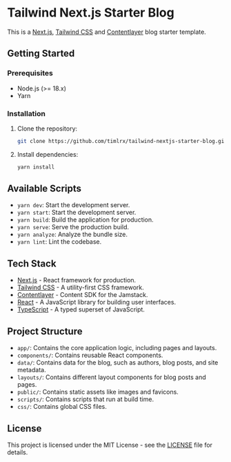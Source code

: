 # Tailwind Next.js Starter Blog

This is a [Next.js](https://nextjs.org/), [Tailwind CSS](https://tailwindcss.com/) and [Contentlayer](https://www.contentlayer.dev/) blog starter template.

## Getting Started

### Prerequisites

- Node.js (>= 18.x)
- Yarn

### Installation

1.  Clone the repository:

    ```bash
    git clone https://github.com/timlrx/tailwind-nextjs-starter-blog.git
    ```

2.  Install dependencies:

    ```bash
    yarn install
    ```

## Available Scripts

- `yarn dev`: Start the development server.
- `yarn start`: Start the development server.
- `yarn build`: Build the application for production.
- `yarn serve`: Serve the production build.
- `yarn analyze`: Analyze the bundle size.
- `yarn lint`: Lint the codebase.

## Tech Stack

- [Next.js](https://nextjs.org/) - React framework for production.
- [Tailwind CSS](https://tailwindcss.com/) - A utility-first CSS framework.
- [Contentlayer](https://www.contentlayer.dev/) - Content SDK for the Jamstack.
- [React](https://reactjs.org/) - A JavaScript library for building user interfaces.
- [TypeScript](https://www.typescriptlang.org/) - A typed superset of JavaScript.

## Project Structure

- `app/`: Contains the core application logic, including pages and layouts.
- `components/`: Contains reusable React components.
- `data/`: Contains data for the blog, such as authors, blog posts, and site metadata.
- `layouts/`: Contains different layout components for blog posts and pages.
- `public/`: Contains static assets like images and favicons.
- `scripts/`: Contains scripts that run at build time.
- `css/`: Contains global CSS files.

## License

This project is licensed under the MIT License - see the [LICENSE](LICENSE) file for details.
